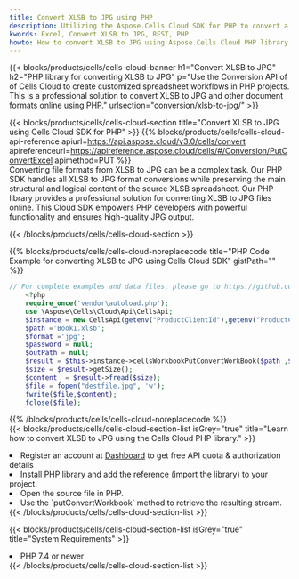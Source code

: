 ```yaml
---
title: Convert XLSB to JPG using PHP 
description: Utilizing the Aspose.Cells Cloud SDK for PHP to convert a XLSB format file to a JPG format file. 
kwords: Excel, Convert XLSB to JPG, REST, PHP
howto: How to convert XLSB to JPG using Aspose.Cells Cloud PHP library.
---
```



{{< blocks/products/cells/cells-cloud-banner h1="Convert XLSB to JPG" h2="PHP library for converting XLSB to JPG" p="Use the Conversion API of of Cells Cloud to create customized spreadsheet workflows in PHP projects. This is a professional solution to convert XLSB to JPG and other document formats online using PHP." urlsection="conversion/xlsb-to-jpg/" >}}

{{< blocks/products/cells/cells-cloud-section  title="Convert XLSB to JPG using Cells Cloud SDK for PHP" >}}
{{% blocks/products/cells/cells-cloud-api-reference  apiurl=https://api.aspose.cloud/v3.0/cells/convert  apireferenceurl=https://apireference.aspose.cloud/cells/#/Conversion/PutConvertExcel  apimethod=PUT %}}
<br/>
Converting file formats from XLSB to JPG can be a complex task. Our PHP SDK handles all XLSB to JPG format conversions while preserving the main structural and logical content of the source XLSB spreadsheet. Our PHP library provides a professional solution for converting XLSB to JPG files online. This Cloud SDK empowers PHP developers with powerful functionality and ensures high-quality JPG output.

{{< /blocks/products/cells/cells-cloud-section >}}

{{% blocks/products/cells/cells-cloud-noreplacecode title="PHP Code Example for converting XLSB to JPG using Cells Cloud SDK" gistPath="" %}}
 
```php
// For complete examples and data files, please go to https://github.com/aspose-cells-cloud/aspose-cells-cloud-php/
    <?php
    require_once('vendor\autoload.php');
    use \Aspose\Cells\Cloud\Api\CellsApi;
    $instance = new CellsApi(getenv("ProductClientId"),getenv("ProductClientSecret"));
    $path ='Book1.xlsb';    
    $format ='jpg';
    $password = null;
    $outPath = null;      
    $result = $this->instance->cellsWorkbookPutConvertWorkBook($path ,$format, $password,  $outPath);
    $size = $result->getSize();
    $content  = $result->fread($size);
    $file = fopen("destfile.jpg", 'w');
    fwrite($file,$content);
    fclose($file);
```
 
{{% /blocks/products/cells/cells-cloud-noreplacecode  %}}
<br/>
{{< blocks/products/cells/cells-cloud-section-list isGrey="true"  title="Learn how to convert XLSB to JPG using the Cells Cloud PHP library." >}}
<li>Register an account at <a href="https://dashboard.aspose.cloud/">Dashboard</a> to get free API quota & authorization details</li>
<li>Install PHP library and add the reference (import the library) to your project.</li>
<li>Open the source file in PHP.</li>
<li>Use the `putConvertWorkbook` method to retrieve the resulting stream.</li>
{{< /blocks/products/cells/cells-cloud-section-list >}}

{{< blocks/products/cells/cells-cloud-section-list isGrey="true"  title="System Requirements" >}}
<li>PHP 7.4 or newer</li>
{{< /blocks/products/cells/cells-cloud-section-list >}}
